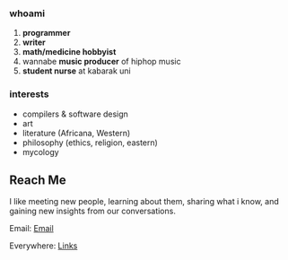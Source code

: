 ### whoami
1. **programmer**
2. **writer** 
3. **math/medicine hobbyist**
3. wannabe **music producer** of hiphop music 
4. **student nurse** at kabarak uni


### interests
- compilers & software design
- art
- literature (Africana, Western)
- philosophy (ethics, religion, eastern)
- mycology

## Reach Me
I like meeting new people, learning about them, sharing what i know, and gaining new insights from our conversations.

Email: [Email](mailto:gitahi109@gmail.com)

Everywhere: [Links](https://opl.to/gth)
